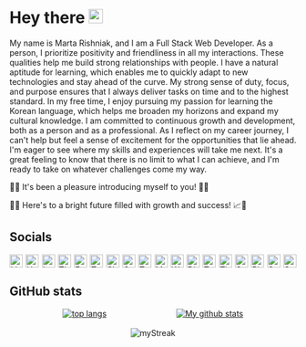 # Hey there <img src="https://media.giphy.com/media/hvRJCLFzcasrR4ia7z/giphy.gif" width="25" alt="hi">

My name is Marta Rishniak, and I am a Full Stack Web Developer. As a person, I prioritize positivity and friendliness in all
my interactions. These qualities help me build strong relationships with people. I have a natural aptitude for learning,
which enables me to quickly adapt to new technologies and stay ahead of the curve. My strong sense of duty, focus, and
purpose ensures that I always deliver tasks on time and to the highest standard. In my free time, I enjoy pursuing my
passion for learning the Korean language, which helps me broaden my horizons and expand my cultural knowledge. I am
committed to continuous growth and development, both as a person and as a professional. As I reflect on my career
journey, I can't help but feel a sense of excitement for the opportunities that lie ahead. I'm eager to see where my
skills and experiences will take me next. It's a great feeling to know that there is no limit to what I can achieve, and
I'm ready to take on whatever challenges come my way.

🌟🙌 It's been a pleasure introducing myself to you! 👋😄

🤝✨ Here's to a bright future filled with growth and success! 📈💼

## Socials

<div style="display: flex; justify-content: space-between; align-items: center; height: 23px">
<a href="https://www.linkedin.com/in/marta-rishnyak-b9197a212">
  <img alt="Linkedin" src="https://cdn1.iconfinder.com/data/icons/logotypes/32/circle-linkedin-128.png" height="23px"/>
</a>

<a href="https://www.upwork.com/freelancers/~01de25c3f5543a40b5">
  <img alt="Upwork" src="https://cdn2.iconfinder.com/data/icons/picons-social/57/79-upwork-2-512.png" height="23px"/>
</a>
<a href="https://www.instagram.com/_marta.ri_">
  <img alt="Instagram" src="https://cdn2.iconfinder.com/data/icons/social-icons-33/128/Instagram-128.png" height="23px"/>
</a>
<a href="https://www.threads.net/@_marta.ri_">
  <img alt="Threads" src="https://cdn4.iconfinder.com/data/icons/threads-by-instagram/128/threads-logo-brand-sign-512.png" height="23px"/>
</a>
<a href="https://www.facebook.com/marta.rishnyak">
  <img alt="Facebook" src="https://cdn2.iconfinder.com/data/icons/social-media-2285/512/1_Facebook2_colored_svg-128.png" height="23px"/>
</a>
<a href="https://twitter.com/rishniak_m">
<img alt="Twitter" src="https://cdn2.iconfinder.com/data/icons/social-media-2285/512/1_Twitter_colored_svg-128.png" height="23px"/>
</a>
<a href="https://join.skype.com/invite/EPDGdSyhCi0M">
<img alt="Skype" src="https://cdn3.iconfinder.com/data/icons/social-media-2169/24/social_media_social_media_logo_skype-128.png" height="23px"/>
</a>
<a href="mailto:rishyakmarta@gmail.com">
<img alt="Gmail" src="https://cdn1.iconfinder.com/data/icons/google-new-logos-1/32/gmail_new_logo-128.png" height="23px"/>
</a>
<a href="https://t.me/marta_ri">
<img alt="Telegram" src="https://cdn4.iconfinder.com/data/icons/logos-and-brands/512/335_Telegram_logo-512.png" height="23px"/>
</a>
<a href="https://m.me/marta.rishnyak">
<img alt="Messenger" src="https://cdn4.iconfinder.com/data/icons/social-media-2285/1024/logo-512.png" height="23px"/>
</a>

<a href="https://api.whatsapp.com/send?phone=380971604558">
<img alt="WhatsApp" src="https://cdn3.iconfinder.com/data/icons/2018-social-media-logotypes/1000/2018_social_media_popular_app_logo-whatsapp-128.png" height="23px"/>
</a>
<a href="https://discordapp.com/users/764082631708246046">
<img alt="Discord" src="https://cdn3.iconfinder.com/data/icons/social-network-flat-3/100/Discord-128.png" height="23px"/>
</a>
<a href="https://www.twitch.tv/marta_ri_03">
<img alt="Twitch" src="https://cdn2.iconfinder.com/data/icons/social-micon/512/twitch-256.png" height="23px"/>
</a>
<a href="https://www.tiktok.com/@martarishniak">
<img alt="TikTok" src="https://cdn4.iconfinder.com/data/icons/social-media-flat-7/64/Social-media_Tiktok-128.png" height="23px"/>
</a>
<a href="https://story.snapchat.com/s/rishniakmarta">
<img alt="Snapchat" src="https://cdn3.iconfinder.com/data/icons/2018-social-media-logotypes/1000/2018_social_media_popular_app_logo_snapchat-128.png" height="23px"/>
</a>
<a href="https://www.pinterest.com/marta_ri5217">
<img alt="Pinterest" src="https://cdn2.iconfinder.com/data/icons/social-media-2285/512/1_Pinterest_colored_svg-128.png" height="23px"/>
</a>
<a href="https://open.spotify.com/user/qfbsu4v757dap6w5aarcwva9h?si=aliEcTQPQ6-tulm7fzZu8Q&utm_source=copy-link">
<img alt="Spotify" src="https://cdn2.iconfinder.com/data/icons/social-icons-33/128/Spotify-128.png" height="23px"/>
</a>
<a href="https://soundcloud.com/marta-rishnyak?utm_source=clipboard&utm_medium=text&utm_campaign=social_sharing">
<img alt="Soundcloud" src="https://cdn2.iconfinder.com/data/icons/social-icons-33/128/Soundcloud-128.png" height="23px"/>
</a>
</div>

[//]: # (<a href="#">)

[//]: # (  <img alt="Viber" src="https://cdn3.iconfinder.com/data/icons/social-media-2169/24/social_media_social_media_logo_viber-128.png" width="23px"/>)

[//]: # (</a>)
## GitHub stats

<div align="center" style="display: flex; justify-content: space-evenly; align-items: center; column-gap: 3vw">
<a href="https://github.com/anuraghazra/github-readme-stats"><img align="center" src="https://github-readme-stats.vercel.app/api/top-langs/?username=martari03&layout=compact&hide_border=true&bg_color=00000000&text_color=3498db" alt="top langs"/></a>
<a href="https://github.com/anuraghazra/github-readme-stats"><img align="center" src="https://github-readme-stats.vercel.app/api?username=martari03&show_icons=true&include_all_commits=true&hide_border=true&bg_color=00000000&text_color=3498db" alt="My github stats"/></a> 
</div>
<br/>
<div align="center" style="display: flex; justify-content: space-evenly; align-content: center">
<img src="https://github-readme-streak-stats.herokuapp.com/?user=martari03&date_format=Y.n.j&theme=transparent&hide_border=true" alt="myStreak"/>
</div>